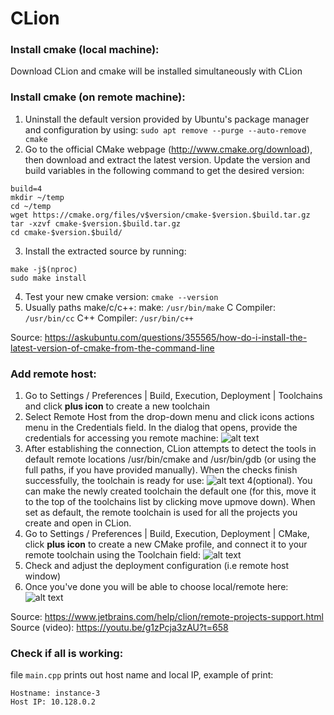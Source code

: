# CLion

### Install cmake (local machine):
Download CLion and cmake will be installed simultaneously with CLion

### Install cmake (on remote machine):
1. Uninstall the default version provided by Ubuntu's package manager and configuration by using:
```sudo apt remove --purge --auto-remove cmake```
2. Go to the official CMake webpage (http://www.cmake.org/download), then download and extract the latest version. Update the version and build variables in the following command to get the desired version:
```version=3.15
build=4
mkdir ~/temp
cd ~/temp
wget https://cmake.org/files/v$version/cmake-$version.$build.tar.gz
tar -xzvf cmake-$version.$build.tar.gz
cd cmake-$version.$build/
```
3. Install the extracted source by running:
```./bootstrap
make -j$(nproc)
sudo make install
```
4. Test your new cmake version:
```cmake --version```
5. Usually paths make/c/c++:
make: ```/usr/bin/make```
C Compiler: ```/usr/bin/cc```
C++ Compiler: ```/usr/bin/c++```


Source: https://askubuntu.com/questions/355565/how-do-i-install-the-latest-version-of-cmake-from-the-command-line

### Add remote host:
1. Go to Settings / Preferences | Build, Execution, Deployment | Toolchains and click **plus icon** to create a new toolchain
2. Select Remote Host from the drop-down menu and click icons actions menu in the Credentials field. In the dialog that opens, provide the credentials for accessing you remote machine:
![alt text](https://www.jetbrains.com/help/img/idea/2019.2/cl_remote_toolchaincredentials.png)
3. After establishing the connection, CLion attempts to detect the tools in default remote locations /usr/bin/cmake and /usr/bin/gdb (or using the full paths, if you have provided manually). When the checks finish successfully, the toolchain is ready for use:
![alt text](https://www.jetbrains.com/help/img/idea/2019.2/cl_remote_toolchainsuccess.png)
4(optional). You can make the newly created toolchain the default one (for this, move it to the top of the toolchains list by clicking move upmove down). When set as default, the remote toolchain is used for all the projects you create and open in CLion.
5. Go to Settings / Preferences | Build, Execution, Deployment | CMake, click **plus icon** to create a new CMake profile, and connect it to your remote toolchain using the Toolchain field:
![alt text](https://www.jetbrains.com/help/img/idea/2019.2/cl_remote_cmakeprofile.png)
6. Check and adjust the deployment configuration (i.e remote host window)
7. Once you've done you will be able to choose local/remote here:
![alt text](https://i.ibb.co/kJXzKhM/Screen-Shot-2019-10-10-at-00-08-43.png)

Source: https://www.jetbrains.com/help/clion/remote-projects-support.html
Source (video): https://youtu.be/g1zPcja3zAU?t=658

### Check if all is working:

file ```main.cpp``` prints out host name and local IP, example of print:
```
Hostname: instance-3
Host IP: 10.128.0.2
```
